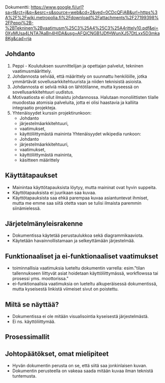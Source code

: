Dokumentti: https://www.google.fi/url?sa=t&rct=j&q=&esrc=s&source=web&cd=2&ved=0CDcQFjAB&url=https%3A%2F%2Fwiki.metropolia.fi%2Fdownload%2Fattachments%2F27199398%2FPeppi%2B-%2BTekninen%2Bvaatimusm%25C3%25A4%25C3%25A4rittely10.pdf&ei=0XyMUsa4LNTA7AaBn4HIDA&usg=AFQjCNGB1JDfHWunXJ57DtLxx5D3mka8Kg&cad=rja

Johdanto
--------

1. Peppi - Koulutuksen suunnittelijan ja opettajan palvelut, tekninen vaatimusmäärittely.
2. Johdannosta selviää, että määrittely on suunnattu henkilöille, jotka ymmärtävät 
sovellusarkkitehtuurista ja niiden teknisistä asioista.
3. Johdannosta ei selviä mikä on lähtötilanne, mutta kyseessä on sovellusarkkitehtuuri uudistus.
4. Motivaatiosta ei ollut ilmaistu johdannossa. Halutaan monoliittisten tilalle muodostaa 
atomisia palveluita, jotta ei olisi haastavia ja kalliita integraatio projekteja.
5. Yhtenäisyydet kurssin projektirunkoon:
	* Johdanto 
	* järjestelmäarkkitehtuuri, 
	* vaatimukset,
	* käyttöliittymästä maininta
	Yhtenäisyydet wikipedia runkoon:
	* Johdanto 
	* järjestelmäarkkitehtuuri, 
	* vaatimukset,
	* käyttöliittymästä maininta,
	* käsitteen määrittely

Käyttätapaukset
---------------

* Mainintaa käyttötapauksista löytyy, mutta maininat ovat hyvin suppeita. 
* Käyttötapauksista ei juurikaan saa kuvaa. 
* Käyttötapauksista saa ehkä parempaa kuvaa asiantuntevat ihmiset, mutta me emme saa siitä otetta vaan 
se tulisi ilmaista paremmin siinämielessä.

Järjetelmänyleisrakenne
-----------------------

* Dokumentissa käytetää perustaulukkoa sekä diagrammikaaviota. 
* Käytetään havainnollistamaan ja selkeyttämään järjestelmää.

Funktionaaliset ja ei-funktionaaliset vaatimukset
-------------------------------------------------

* toiminnallisia vaatimuksia lueteltu dokumentin varrella: esim."tilan tallennukseen liittyvät 
asiat hoidetaan käyttöliittymässä, workflowssa tai prosessi yms. moottorissa."
* ei-funktionaalisia vaatimuksia on lueteltu alkuperäisessä dokumentissä, mutta kyseisestä linkistä viimeiset sivut on poistettu.

Miltä se näyttää?
-----------------

* Dokumentissa ei ole mitään visualisointia kyseisestä järjestelmästä.
* Ei ns. käyttöliittymää.

Prosessimallit
--------------



Johtopäätökset, omat mielipiteet
--------------------------------

* Hyvän dokumentin perusta on se, että siitä saa jonkinlaisen kuvan.
* Dokumentin perusteella on vakeaa saada mitään kuvaa ilman teknistä tuntemusta.
